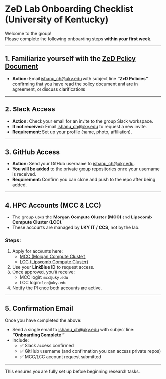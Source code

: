 # ZeD Lab Onboarding Checklist (University of Kentucky)

Welcome to the group!  
Please complete the following onboarding steps **within your first week**.  

---
## 1. Familiarize yourself with the [ZeD Policy Document](ZeD_policies.md)
- **Action:** Email [ishanu_ch@uky.edu](mailto:ishanu_ch@uky.edu)  with subject line **“ZeD Policies"** confirming that you have read the policy document and are in agreement, or discuss clarifications

---


## 2. Slack Access  
- **Action:** Check your email for an invite to the group Slack workspace.  
- **If not received:** Email [ishanu_ch@uky.edu](mailto:ishanu_ch@uky.edu) to request a new invite.  
- **Requirement:** Set up your profile (name, photo, affiliation).  

---

## 3. GitHub Access  
- **Action:** Send your GitHub username to [ishanu_ch@uky.edu](mailto:ishanu_ch@uky.edu).  
- **You will be added** to the private group repositories once your username is received.  
- **Requirement:** Confirm you can clone and push to the repo after being added.  

---

## 4. HPC Accounts (MCC & LCC)  
- The group uses the **Morgan Compute Cluster (MCC)** and **Lipscomb Compute Cluster (LCC)**.  
- These accounts are managed by **UKY IT / CCS**, not by the lab.  

### Steps:  
1. Apply for accounts here:  
   - [MCC (Morgan Compute Cluster)](https://scholars.uky.edu/en/equipments/morgan-compute-cluster-cpu-mcc-cpu)  
   - [LCC (Lipscomb Compute Cluster)](https://www.ccs.uky.edu/services-and-support/hardware/lcc/)  
2. Use your **LinkBlue ID** to request access.  
3. Once approved, you’ll receive:  
   - MCC login: `mcc@uky.edu`  
   - LCC login: `lcc@uky.edu`  
4. Notify the PI once both accounts are active.  

---

## 5. Confirmation Email  
Once you have completed the above:  
- Send a single email to [ishanu_ch@uky.edu](mailto:ishanu_ch@uky.edu) with subject line:  
  **“Onboarding Complete <Your Name>”**  
- Include:  
  - ✅ Slack access confirmed  
  - ✅ GitHub username (and confirmation you can access private repos)  
  - ✅ MCC/LCC account request submitted  

---

This ensures you are fully set up before beginning research tasks.  
